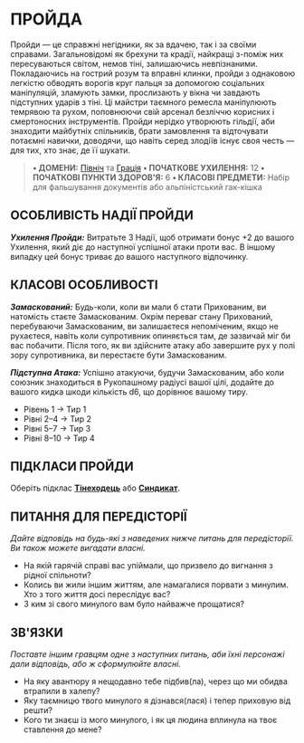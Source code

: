 ﻿# ПРОЙДА

Пройди — це справжні негідники, як за вдачею, так і за своїми справами. Загальновідомі як брехуни та крадії, найкращі з-поміж них пересуваються світом, немов тіні, залишаючись невпізнаними. Покладаючись на гострий розум та вправні клинки, пройди з однаковою легкістю обводять ворогів круг пальця за допомогою соціальних маніпуляцій, зламують замки, прослизають у вікна чи завдають підступних ударів з тіні. Ці майстри таємного ремесла маніпулюють темрявою та рухом, поповнюючи свій арсенал безліччю корисних і смертоносних інструментів. Пройди нерідко утворюють гільдії, аби знаходити майбутніх спільників, брати замовлення та відточувати потаємні навички, доводячи, що навіть серед злодіїв існує своя честь — для тих, хто знає, де її шукати.

> **• ДОМЕНИ:** [Північ](../domains/Midnight.md) та [Грація](../domains/Grace.md)
> **• ПОЧАТКОВЕ УХИЛЕННЯ:** 12
> **• ПОЧАТКОВІ ПУНКТИ ЗДОРОВ'Я:** 6
> **• КЛАСОВІ ПРЕДМЕТИ:** Набір для фальшування документів або альпіністський гак-кішка

## ОСОБЛИВІСТЬ НАДІЇ ПРОЙДИ

***Ухилення Пройди:*** Витратьте 3 Надії, щоб отримати бонус +2 до вашого Ухилення, який діє до наступної успішної атаки проти вас. В іншому випадку цей бонус триває до вашого наступного відпочинку.

## КЛАСОВІ ОСОБЛИВОСТІ

***Замаскований:*** Будь-коли, коли ви мали б стати Прихованим, ви натомість стаєте Замаскованим. Окрім переваг стану Прихований, перебуваючи Замаскованим, ви залишаєтеся непоміченим, якщо не рухаєтеся, навіть коли супротивник опиняється там, де зазвичай міг би вас побачити. Після того, як ви здійсните атаку або завершите рух у полі зору супротивника, ви перестаєте бути Замаскованим.

***Підступна Атака:*** Успішно атакуючи, будучи Замаскованим, або коли союзник знаходиться в Рукопашному радіусі вашої цілі, додайте до вашого кидка шкоди кількість d6, що дорівнює вашому тиру.

- Рівень 1 → Тир 1
- Рівні 2–4 → Тир 2
- Рівні 5–7 → Тир 3
- Рівні 8–10 → Тир 4

## ПІДКЛАСИ ПРОЙДИ

Оберіть підклас **[Тінеходець](../subclasses/Nightwalker.md)** або **[Синдикат](../subclasses/Syndicate.md)**.

## ПИТАННЯ ДЛЯ ПЕРЕДІСТОРІЇ

*Дайте відповідь на будь-які з наведених нижче питань для передісторії. Ви також можете вигадати власні.*

- На якій гарячій справі вас упіймали, що призвело до вигнання з рідної спільноти?
- Колись ви жили іншим життям, але намагалися порвати з минулим. Хто з того життя досі переслідує вас?
- З ким зі свого минулого вам було найважче прощатися?

## ЗВ'ЯЗКИ

*Поставте іншим гравцям одне з наступних питань, аби їхні персонажі дали відповідь, або ж сформулюйте власні.*

- На яку авантюру я нещодавно тебе підбив(ла), через що ми обидва втрапили в халепу?
- Яку таємницю твого минулого я дізнався(лася) і тепер приховую від решти?
- Кого ти знаєш із мого минулого, і як ця людина вплинула на твоє ставлення до мене?